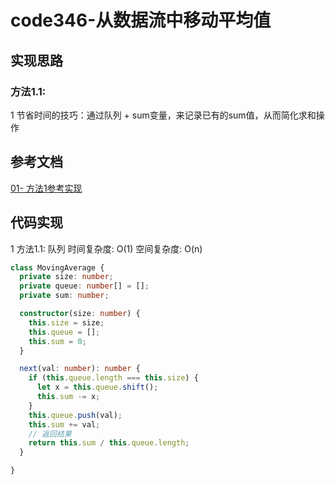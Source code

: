 # code346-从数据流中移动平均值

## 实现思路

### 方法1.1:

1 节省时间的技巧：通过队列 + sum变量，来记录已有的sum值，从而简化求和操作

## 参考文档

[01- 方法1参考实现](https://github.com/liuyubobobo/Play-Leetcode/blob/master/0001-0500/0346-Moving-Average-from-Data-Stream/cpp-0346/main.cpp)


## 代码实现

1 方法1.1: 队列  时间复杂度: O(1)  空间复杂度: O(n)

```ts
class MovingAverage {
  private size: number;
  private queue: number[] = [];
  private sum: number;

  constructor(size: number) {
    this.size = size;
    this.queue = [];
    this.sum = 0;
  }

  next(val: number): number {
    if (this.queue.length === this.size) {
      let x = this.queue.shift();
      this.sum -= x;
    }
    this.queue.push(val);
    this.sum += val;
    // 返回结果
    return this.sum / this.queue.length;
  }

}
```